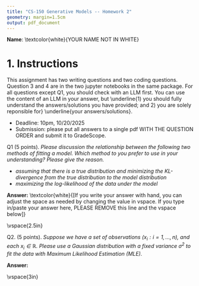 ```yaml
---
title: "CS-150 Generative Models -- Homework 2"
geometry: margin=1.5cm
output: pdf_document
---
```

**Name**: \textcolor{white}{YOUR NAME NOT IN WHITE}  

# 1. Instructions

This assignment has two writing questions and two coding questions. Question 3 and 4 are in the two jupyter notebooks in the same package. For all questions except Q1, you should check with an LLM first. You can use the content of an LLM in your answer, but \underline{1) you should fully understand the answers/solutions you have provided; and 2) you are solely reponsible for} \underline{your answers/solutions}.

* Deadline: 10pm, 10/20/2025
* Submission: please put all answers to a single pdf WITH THE QUESTION ORDER and submit it to GradeScope.  

Q1 (5 points). *Please discussion the relationship between the following two methods of fitting a model. Which method to you prefer to use in your understanding? Please give the reason.*   

* *assuming that there is a true distribution and minimizing the KL-divergence from the true distribution to the model distribution*
* *maximizing the log-likelihood of the data under the model*

**Answer:** \textcolor{white}{[If you write your answer with hand, you can adjust the space as needed by changing the value in vspace. If you type in/paste your answer here, PLEASE REMOVE this line and the vspace below]}

\vspace{2.5in}


Q2. (5 points). *Suppose we have a set of observations $(x_i: i = 1, \ldots, n)$, and each $x_i \in \mathbb{R}$. Please use a Gaussian distribution with a fixed variance $\sigma^2$ to fit the data with Maximum Likelihood Estimation (MLE).*    

**Answer:**

\vspace{3in}




